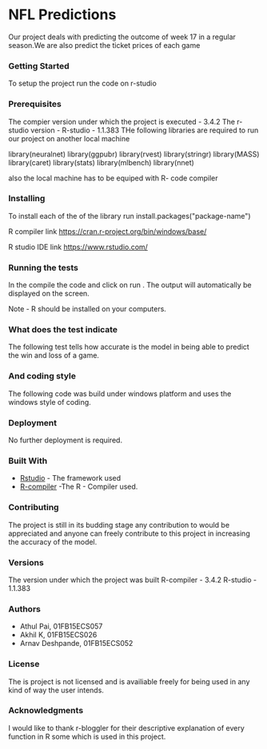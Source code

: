 # NFL Predictions
 Our project deals with predicting the outcome of week 17 in a regular season.We are also predict the ticket prices of each game

### Getting Started

To setup the project run the code on  r-studio

### Prerequisites

The compier version under which the project is executed - 3.4.2
The r-studio version - R-studio - 1.1.383
THe following libraries are required to run our project on another local machine

library(neuralnet)
library(ggpubr)
library(rvest)
library(stringr)
library(MASS)
library(caret)
library(stats)
library(mlbench)
library(nnet)

also the local machine has to be equiped with R- code compiler

### Installing

To install each of the of the library 
run 
install.packages("package-name")

R compiler link
https://cran.r-project.org/bin/windows/base/

R studio IDE link
https://www.rstudio.com/

### Running the tests

In the compile the code and click on run . The output will automatically be displayed on the screen.

Note - R should be installed on your computers.

### What does the test indicate

The following test tells how  accurate is the model in being able to predict the win and loss of a game.

### And coding style 

The following code was build under windows platform and uses the windows style of coding. 

### Deployment

No further deployment is required.

### Built With

* [Rstudio](https://www.rstudio.com/) - The framework used
* [R-compiler](https://cran.r-project.org/bin/windows/base/) -The R - Compiler used.

### Contributing

The project is still in its budding stage any contribution to would be appreciated and anyone can freely contribute to this project in increasing the accuracy of the model.

### Versions

The version under which the project was built 
R-compiler - 3.4.2
R-studio - 1.1.383

### Authors

* Athul Pai, 01FB15ECS057
* Akhil K, 01FB15ECS026
* Arnav Deshpande, 01FB15ECS052

### License

The is project is not licensed and is availiable freely for being used in any kind of way the user intends.

### Acknowledgments

I would like to thank r-bloggler for their descriptive explanation of every function in R some which is used in this project.

